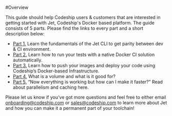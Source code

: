 #Overview

This guide should help Codeship users & customers that are interested in getting started with Jet, Codeship's Docker based platform. The guide consists of 5 parts. Please find the links to every part and a short description below:

* [Part 1.](http://documentation.codeship.com/docker-guide/getting-started/)	Learn the fundamentals of the Jet CLI to get parity between dev & CI environment.
* [Part 2.](http://documentation.codeship.com/docker-guide/getting-started-part-two/)	Learn how to run your tests with a native Docker CI solution automatically.
* [Part 3.](http://documentation.codeship.com/docker-guide/getting-started-part-three/)	Learn how to push your images and deploy your code using Codeship’s Docker-based Infrastructure.
* [Part 4.](http://documentation.codeship.com/docker-guide/getting-started-part-four/)	What is a volume and what is it good for?
* [Part 5.](http://documentation.codeship.com/docker-guide/getting-started-part-five/)	“Now everything is working but how can I make it faster?” Read about parallelism and caching here.

Please let us know if you've got more questions and feel free to either email onboarding@codeship.com or sales@codeship.com to learn more about Jet and how you can make it a permanent part of your toolchain!
